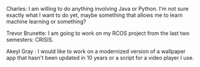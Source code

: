 Charles: I am willing to do anything involving Java or Python. I'm not sure exactly what I want to do yet, maybe something that allows me to learn machine learning or something?

Trevor Brunette: I am going to work on my RCOS project from the last two semesters: CRISIS.

Akeyl Gray : I would like to work on a modernized version of a wallpaper app that hasn't been updated in 10 years or a script for a video player I use.
